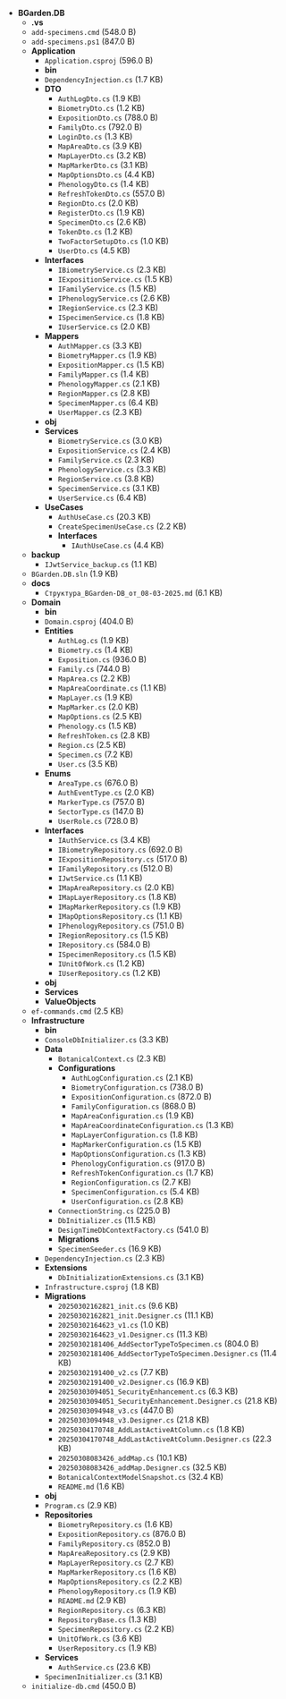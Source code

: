 - **BGarden.DB**
  - **.vs**
  - `add-specimens.cmd` (548.0 B)
  - `add-specimens.ps1` (847.0 B)
  - **Application**
    - `Application.csproj` (596.0 B)
    - **bin**
    - `DependencyInjection.cs` (1.7 KB)
    - **DTO**
      - `AuthLogDto.cs` (1.9 KB)
      - `BiometryDto.cs` (1.2 KB)
      - `ExpositionDto.cs` (788.0 B)
      - `FamilyDto.cs` (792.0 B)
      - `LoginDto.cs` (1.3 KB)
      - `MapAreaDto.cs` (3.9 KB)
      - `MapLayerDto.cs` (3.2 KB)
      - `MapMarkerDto.cs` (3.1 KB)
      - `MapOptionsDto.cs` (4.4 KB)
      - `PhenologyDto.cs` (1.4 KB)
      - `RefreshTokenDto.cs` (557.0 B)
      - `RegionDto.cs` (2.0 KB)
      - `RegisterDto.cs` (1.9 KB)
      - `SpecimenDto.cs` (2.6 KB)
      - `TokenDto.cs` (1.2 KB)
      - `TwoFactorSetupDto.cs` (1.0 KB)
      - `UserDto.cs` (4.5 KB)
    - **Interfaces**
      - `IBiometryService.cs` (2.3 KB)
      - `IExpositionService.cs` (1.5 KB)
      - `IFamilyService.cs` (1.5 KB)
      - `IPhenologyService.cs` (2.6 KB)
      - `IRegionService.cs` (2.3 KB)
      - `ISpecimenService.cs` (1.8 KB)
      - `IUserService.cs` (2.0 KB)
    - **Mappers**
      - `AuthMapper.cs` (3.3 KB)
      - `BiometryMapper.cs` (1.9 KB)
      - `ExpositionMapper.cs` (1.5 KB)
      - `FamilyMapper.cs` (1.4 KB)
      - `PhenologyMapper.cs` (2.1 KB)
      - `RegionMapper.cs` (2.8 KB)
      - `SpecimenMapper.cs` (6.4 KB)
      - `UserMapper.cs` (2.3 KB)
    - **obj**
    - **Services**
      - `BiometryService.cs` (3.0 KB)
      - `ExpositionService.cs` (2.4 KB)
      - `FamilyService.cs` (2.3 KB)
      - `PhenologyService.cs` (3.3 KB)
      - `RegionService.cs` (3.8 KB)
      - `SpecimenService.cs` (3.1 KB)
      - `UserService.cs` (6.4 KB)
    - **UseCases**
      - `AuthUseCase.cs` (20.3 KB)
      - `CreateSpecimenUseCase.cs` (2.2 KB)
      - **Interfaces**
        - `IAuthUseCase.cs` (4.4 KB)
  - **backup**
    - `IJwtService_backup.cs` (1.1 KB)
  - `BGarden.DB.sln` (1.9 KB)
  - **docs**
    - `Структура_BGarden-DB_от_08-03-2025.md` (6.1 KB)
  - **Domain**
    - **bin**
    - `Domain.csproj` (404.0 B)
    - **Entities**
      - `AuthLog.cs` (1.9 KB)
      - `Biometry.cs` (1.4 KB)
      - `Exposition.cs` (936.0 B)
      - `Family.cs` (744.0 B)
      - `MapArea.cs` (2.2 KB)
      - `MapAreaCoordinate.cs` (1.1 KB)
      - `MapLayer.cs` (1.9 KB)
      - `MapMarker.cs` (2.0 KB)
      - `MapOptions.cs` (2.5 KB)
      - `Phenology.cs` (1.5 KB)
      - `RefreshToken.cs` (2.8 KB)
      - `Region.cs` (2.5 KB)
      - `Specimen.cs` (7.2 KB)
      - `User.cs` (3.5 KB)
    - **Enums**
      - `AreaType.cs` (676.0 B)
      - `AuthEventType.cs` (2.0 KB)
      - `MarkerType.cs` (757.0 B)
      - `SectorType.cs` (147.0 B)
      - `UserRole.cs` (728.0 B)
    - **Interfaces**
      - `IAuthService.cs` (3.4 KB)
      - `IBiometryRepository.cs` (692.0 B)
      - `IExpositionRepository.cs` (517.0 B)
      - `IFamilyRepository.cs` (512.0 B)
      - `IJwtService.cs` (1.1 KB)
      - `IMapAreaRepository.cs` (2.0 KB)
      - `IMapLayerRepository.cs` (1.8 KB)
      - `IMapMarkerRepository.cs` (1.9 KB)
      - `IMapOptionsRepository.cs` (1.1 KB)
      - `IPhenologyRepository.cs` (751.0 B)
      - `IRegionRepository.cs` (1.5 KB)
      - `IRepository.cs` (584.0 B)
      - `ISpecimenRepository.cs` (1.5 KB)
      - `IUnitOfWork.cs` (1.2 KB)
      - `IUserRepository.cs` (1.2 KB)
    - **obj**
    - **Services**
    - **ValueObjects**
  - `ef-commands.cmd` (2.5 KB)
  - **Infrastructure**
    - **bin**
    - `ConsoleDbInitializer.cs` (3.3 KB)
    - **Data**
      - `BotanicalContext.cs` (2.3 KB)
      - **Configurations**
        - `AuthLogConfiguration.cs` (2.1 KB)
        - `BiometryConfiguration.cs` (738.0 B)
        - `ExpositionConfiguration.cs` (872.0 B)
        - `FamilyConfiguration.cs` (868.0 B)
        - `MapAreaConfiguration.cs` (1.9 KB)
        - `MapAreaCoordinateConfiguration.cs` (1.3 KB)
        - `MapLayerConfiguration.cs` (1.8 KB)
        - `MapMarkerConfiguration.cs` (1.5 KB)
        - `MapOptionsConfiguration.cs` (1.3 KB)
        - `PhenologyConfiguration.cs` (917.0 B)
        - `RefreshTokenConfiguration.cs` (1.7 KB)
        - `RegionConfiguration.cs` (2.7 KB)
        - `SpecimenConfiguration.cs` (5.4 KB)
        - `UserConfiguration.cs` (2.8 KB)
      - `ConnectionString.cs` (225.0 B)
      - `DbInitializer.cs` (11.5 KB)
      - `DesignTimeDbContextFactory.cs` (541.0 B)
      - **Migrations**
      - `SpecimenSeeder.cs` (16.9 KB)
    - `DependencyInjection.cs` (2.3 KB)
    - **Extensions**
      - `DbInitializationExtensions.cs` (3.1 KB)
    - `Infrastructure.csproj` (1.8 KB)
    - **Migrations**
      - `20250302162821_init.cs` (9.6 KB)
      - `20250302162821_init.Designer.cs` (11.1 KB)
      - `20250302164623_v1.cs` (1.0 KB)
      - `20250302164623_v1.Designer.cs` (11.3 KB)
      - `20250302181406_AddSectorTypeToSpecimen.cs` (804.0 B)
      - `20250302181406_AddSectorTypeToSpecimen.Designer.cs` (11.4 KB)
      - `20250302191400_v2.cs` (7.7 KB)
      - `20250302191400_v2.Designer.cs` (16.9 KB)
      - `20250303094051_SecurityEnhancement.cs` (6.3 KB)
      - `20250303094051_SecurityEnhancement.Designer.cs` (21.8 KB)
      - `20250303094948_v3.cs` (447.0 B)
      - `20250303094948_v3.Designer.cs` (21.8 KB)
      - `20250304170748_AddLastActiveAtColumn.cs` (1.8 KB)
      - `20250304170748_AddLastActiveAtColumn.Designer.cs` (22.3 KB)
      - `20250308083426_addMap.cs` (10.1 KB)
      - `20250308083426_addMap.Designer.cs` (32.5 KB)
      - `BotanicalContextModelSnapshot.cs` (32.4 KB)
      - `README.md` (1.6 KB)
    - **obj**
    - `Program.cs` (2.9 KB)
    - **Repositories**
      - `BiometryRepository.cs` (1.6 KB)
      - `ExpositionRepository.cs` (876.0 B)
      - `FamilyRepository.cs` (852.0 B)
      - `MapAreaRepository.cs` (2.9 KB)
      - `MapLayerRepository.cs` (2.7 KB)
      - `MapMarkerRepository.cs` (1.6 KB)
      - `MapOptionsRepository.cs` (2.2 KB)
      - `PhenologyRepository.cs` (1.9 KB)
      - `README.md` (2.9 KB)
      - `RegionRepository.cs` (6.3 KB)
      - `RepositoryBase.cs` (1.3 KB)
      - `SpecimenRepository.cs` (2.2 KB)
      - `UnitOfWork.cs` (3.6 KB)
      - `UserRepository.cs` (1.9 KB)
    - **Services**
      - `AuthService.cs` (23.6 KB)
    - `SpecimenInitializer.cs` (3.1 KB)
  - `initialize-db.cmd` (450.0 B)
